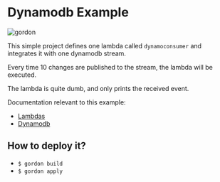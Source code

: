 Dynamodb Example
===========================

![gordon](http://gordon.readthedocs.io/en/latest/_static/examples/dynamodb.svg)

This simple project defines one lambda called ``dynamoconsumer`` and integrates it with one dynamodb stream.

Every time 10 changes are published to the stream, the lambda will be executed.

The lambda is quite dumb, and only prints the received event.

Documentation relevant to this example:
 * [Lambdas](http://gordon.readthedocs.io/en/latest/lambdas.html)
 * [Dynamodb](http://gordon.readthedocs.io/en/latest/eventsources/dynamodb.html)

How to deploy it?
------------------

* ``$ gordon build``
* ``$ gordon apply``
